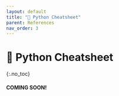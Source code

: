 ```yaml
---
layout: default
title: "🐍 Python Cheatsheet" 
parent: References
nav_order: 3
---
```


# 🐍 Python Cheatsheet
{:.no_toc}

#### COMING SOON!
